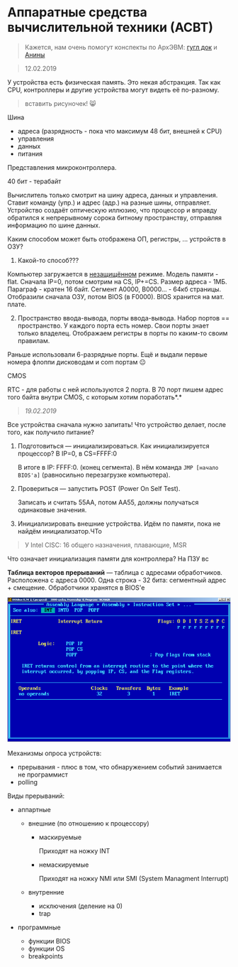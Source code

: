 # Аппаратные средства вычислительной техники (АСВТ)

> Кажется, нам очень помогут конспекты по АрхЭВМ: [гугл док](https://docs.google.com/document/d/1XzTffB8QRcV2zOeUswB6VNsJIcClAy_0paMBqt0wmpo/edit) и [Анины](https://drive.google.com/open?id=1mYZcITQctbF7K6Wa6IGF3uAjlzOiCqt2)



> 12.02.2019

У устройства есть физическая память. Это некая абстракция. Так как CPU, контроллеры и другие устройства могут видеть её по-разному. 

> вставить рисуночек! :smile_cat:

Шина

- адреса (разрядность - пока что максимум 48 бит, внешней к CPU)
- управления
- данных
- питания

Представления микроконтроллера.

40 бит - терабайт

Вычислитель только смотрит на шину адреса, данных и управления. Ставит команду (упр.) и адрес (адр.) на разные шины, отправляет. Устройство создаёт оптическую иллюзию, что процессор и вправду обратился к непрерывному сорока битному пространству, отправляя информацию по шине данных.

Каким способом может быть отображена ОП, регистры, ... устройств в ОЗУ?

1. Какой-то способ???

Компьютер загружается в <u>незащищённом</u> режиме. Модель памяти - flat. Сначала IP=0, потом смотрим на CS, IP+=CS. Размер адреса - 1МБ. Параграф - кратен 16 байт. Сегмент А0000, B0000… - 64кб страницы. Отобразили сначала ОЗУ, потом BIOS (в F0000). BIOS хранится на мат. плате.

2. Пространство ввода-вывода, порты ввода-вывода. Набор портов == пространство. У каждого порта есть номер. Свои порты знает только владелец. Отображаем регистры в порты по каким-то своим правилам.

Раньше использовали 6-разрядные порты. Ещё и выдали первые номера флоппи дисководам и com портам :neutral_face:

CMOS

RTC - для работы с ней используются 2 порта. В 70 порт пишем адрес того байта внутри CMOS, с которым хотим поработать*.*



>  *19.02.2019*

Все устройства сначала нужно запитать! Что устройство делает, после того, как получило питание?

1. Подготовиться — инициализироваться. Как инициализируется процессор? В IP=0, в CS=FFFF:0

   В итоге в IP: FFFF:0. (конец сегмента). В нём команда `JMP [начало BIOS'а]` (равносильно перезагрузке компьютера). 

2. Провериться — запустить POST (Power On Self Test).

   Записать и считать 55АА, потом АА55, должны получаться одинаковые значения.

3. Инициализировать внешние устройства. Идём по памяти, пока не найдём инициализатор.ЧТо

> У Intel CISC: 16 общего назначения, плавающие, MSR



Что означает инициализация памяти для контроллера? На ПЗУ вс

**Таблица векторов прерываний** — таблица с адресами обработчиков. Расположена с адреса 0000. Одна строка - 32 бита: сегментный адрес + смещение. Обработчики хранятся в BIOS'e

![iret](.\images\iret.png)



Механизмы опроса устройств:

- прерывания - плюс в том, что обнаружением событий занимается не программист
- polling

Виды прерываний:

- аппартные

  - внешние (по отношению к процессору)

    - маскируемые

      Приходят на ножку INT

    - немаскируемые

      Приходят на ножку NMI или SMI (System Managment Interrupt)

  - внутренние 

    - исключения (деление на 0)
    - trap 

- программные

  - функции BIOS
  - функции OS
  - breakpoints